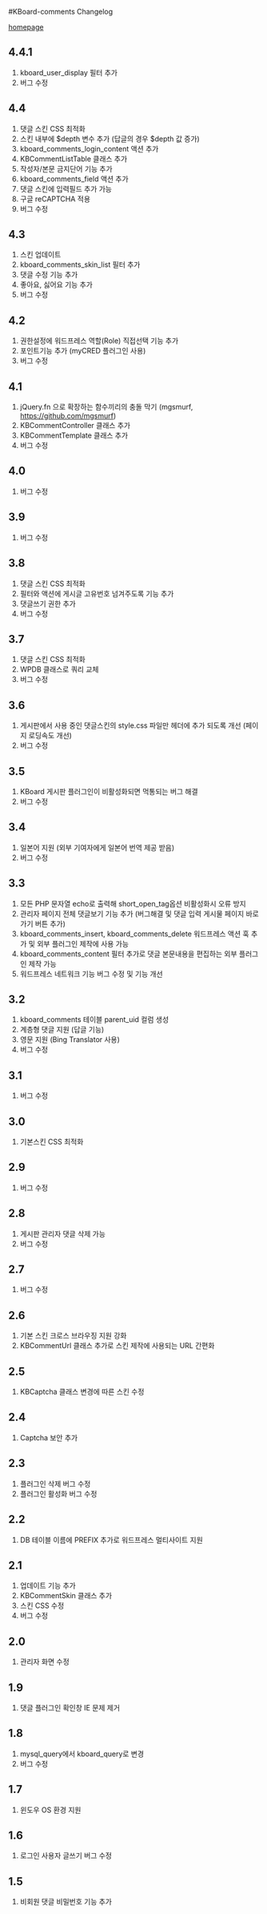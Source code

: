 #KBoard-comments Changelog

[homepage](http://www.cosmosfarm.com/products/kboard)

4.4.1
----------------------------------

  1. kboard_user_display 필터 추가
  2. 버그 수정


4.4
----------------------------------

  1. 댓글 스킨 CSS 최적화
  2. 스킨 내부에 $depth 변수 추가 (답글의 경우 $depth 값 증가)
  3. kboard_comments_login_content 액션 추가
  4. KBCommentListTable 클래스 추가
  5. 작성자/본문 금지단어 기능 추가
  6. kboard_comments_field 액션 추가
  7. 댓글 스킨에 입력필드 추가 가능
  8. 구글 reCAPTCHA 적용
  9. 버그 수정


4.3
----------------------------------

  1. 스킨 업데이트
  2. kboard_comments_skin_list 필터 추가
  3. 댓글 수정 기능 추가
  4. 좋아요, 싫어요 기능 추가
  5. 버그 수정


4.2
----------------------------------
 
  1. 권한설정에 워드프레스 역할(Role) 직접선택 기능 추가
  2. 포인트기능 추가 (myCRED 플러그인 사용)
  3. 버그 수정


4.1
----------------------------------

  1. jQuery.fn 으로 확장하는 함수끼리의 충돌 막기 (mgsmurf, https://github.com/mgsmurf)
  2. KBCommentController 클래스 추가
  3. KBCommentTemplate 클래스 추가 
  4. 버그 수정


4.0
----------------------------------

  1. 버그 수정


3.9
----------------------------------

  1. 버그 수정


3.8
----------------------------------

  1. 댓글 스킨 CSS 최적화
  2. 필터와 액션에 게시글 고유번호 넘겨주도록 기능 추가
  3. 댓글쓰기 권한 추가
  4. 버그 수정


3.7
----------------------------------

  1. 댓글 스킨 CSS 최적화
  2. WPDB 클래스로 쿼리 교체
  3. 버그 수정


3.6
----------------------------------

  1. 게시판에서 사용 중인 댓글스킨의 style.css 파일만 헤더에 추가 되도록 개선 (페이지 로딩속도 개선)
  2. 버그 수정


3.5
----------------------------------

  1. KBoard 게시판 플러그인이 비활성화되면 먹통되는 버그 해결
  2. 버그 수정


3.4
----------------------------------

  1. 일본어 지원 (외부 기여자에게 일본어 번역 제공 받음)
  2. 버그 수정


3.3
----------------------------------

  1. 모든 PHP 문자열 echo로 출력해 short_open_tag옵션 비활성화시 오류 방지
  2. 관리자 페이지 전체 댓글보기 기능 추가 (버그해결 및 댓글 입력 게시물 페이지 바로가기 버튼 추가)
  3. kboard_comments_insert, kboard_comments_delete 워드프레스 액션 훅 추가 및 외부 플러그인 제작에 사용 가능
  4. kboard_comments_content 필터 추가로 댓글 본문내용을 편집하는 외부 플러그인 제작 가능
  5. 워드프레스 네트워크 기능 버그 수정 및 기능 개선


3.2
----------------------------------

  1. kboard_comments 테이블 parent_uid 컬럼 생성
  2. 계층형 댓글 지원 (답글 기능)
  3. 영문 지원 (Bing Translator 사용)
  4. 버그 수정


3.1
----------------------------------

  1. 버그 수정


3.0
----------------------------------

  1. 기본스킨 CSS 최적화


2.9
----------------------------------

  1. 버그 수정


2.8
----------------------------------

  1. 게시판 관리자 댓글 삭제 가능
  2. 버그 수정


2.7
----------------------------------

  1. 버그 수정


2.6
----------------------------------

  1. 기본 스킨 크로스 브라우징 지원 강화
  2. KBCommentUrl 클래스 추가로 스킨 제작에 사용되는 URL 간편화


2.5
----------------------------------

  1. KBCaptcha 클래스 변경에 따른 스킨 수정


2.4
----------------------------------

  1. Captcha 보안 추가


2.3
----------------------------------

  1. 플러그인 삭제 버그 수정
  2. 플러그인 활성화 버그 수정


2.2
----------------------------------

  1. DB 테이블 이름에 PREFIX 추가로 워드프레스 멀티사이트 지원


2.1
----------------------------------

  1. 업데이트 기능 추가
  2. KBCommentSkin 클래스 추가
  3. 스킨 CSS 수정
  4. 버그 수정


2.0
----------------------------------

  1. 관리자 화면 수정


1.9
----------------------------------

  1. 댓글 플러그인 확인창 IE 문제 제거


1.8
----------------------------------

  1. mysql_query에서 kboard_query로 변경
  2. 버그 수정


1.7
----------------------------------

  1. 윈도우 OS 환경 지원


1.6
----------------------------------

  1. 로그인 사용자 글쓰기 버그 수정


1.5
----------------------------------

  1. 비회원 댓글 비밀번호 기능 추가

